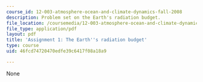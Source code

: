 ```yaml
---
course_id: 12-003-atmosphere-ocean-and-climate-dynamics-fall-2008
description: Problem set on the Earth's radiation budget.
file_location: /coursemedia/12-003-atmosphere-ocean-and-climate-dynamics-fall-2008/46fcd74720470edfe39c6417f08a18a9_hmk1.pdf
file_type: application/pdf
layout: pdf
title: 'Assignment 1: The Earth''s radiation budget'
type: course
uid: 46fcd74720470edfe39c6417f08a18a9

---
```

None